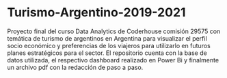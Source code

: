 # Turismo-Argentino-2019-2021
Proyecto final del curso Data Analytics de Coderhouse comisión 29575 con temática de turismo de argentinos en Argentina para visualizar el perfil socio económico y preferencias de los viajeros para utilizarlo en futuros planes estratégicos para el sector.
El repositorio cuenta con la base de datos utilizada, el respectivo dashboard realizado en Power Bi y finalmente un archivo pdf con la redacción de paso a paso.
